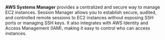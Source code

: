 **AWS Systems Manager** provides a centralized and secure way to manage EC2 instances. Session Manager allows you to establish secure, audited, and controlled remote sessions to EC2 instances without exposing SSH ports or managing SSH keys. It also integrates with AWS Identity and Access Management (IAM), making it easy to control who can access instances.